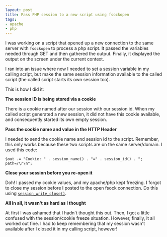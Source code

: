 ```yaml
---
layout: post
title: Pass PHP session to a new script using fsockopen
tags:
- apache
- php
---
```

I was working on a script that opened up a new connection to the same server with `fsockopen` to process a php script.  It passed the variables needed through GET and then gathered the output.  Finally, it displayed the output on the screen under the current context.

I ran into an issue where now I needed to set a session variable in my calling script, but make the same session information available to the called script (the called script starts its own session too).

This is how I did it:

**The session ID is being stored via a cookie**

There is a cookie named after our session with our session id.  When my called script generated a new session, it did not have this cookie available, and consequently started its own empty session.

**Pass the cookie name and value in the HTTP Header**

I needed to send the cookie name and session id to the script.  Remember, this only works because these two scripts are on the same server/domain.  I used this code:

```php?start_inline=1
$out .= "Cookie: " . session_name() . "=" . session_id() . "; path=/\r\n";
```

**Close your session before you re-open it**

Doh!  I passed my cookie values, and my apache/php kept freezing.  I forgot to close my session before I posted to the open fsock connection.  Do this using [`session_write_close()`](http://php.net/session_write_close).

**All in all, it wasn't as hard as I thought**

At first I was ashamed that I hadn't thought this out.  Then, I got a little confused with the session/cookie freeze situation.  However, finally, it all worked out fine.  I had to keep remembering that my session wasn't available after I closed it in my calling script, however!
